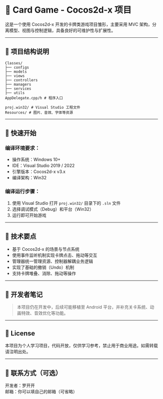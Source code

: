 # 🎴 Card Game - Cocos2d-x 项目

这是一个使用 Cocos2d-x 开发的卡牌类游戏项目雏形，主要采用 MVC 架构，分离模型、视图与控制逻辑，具备良好的可维护性与扩展性。

---

## 📂 项目结构说明
```
Classes/
├── configs
├── models
├── views
├── controllers
├── managers
├── services
├── utils
AppDelegate.cpp/h # 程序入口

proj.win32/ # Visual Studio 工程文件
Resources/ # 图片、音效、字体等资源
```


---

## 🚀 快速开始

### 编译环境要求：

- 操作系统：Windows 10+
- IDE：Visual Studio 2019 / 2022
- 引擎版本：Cocos2d-x v3.x
- 编译架构：Win32

### 编译运行步骤：

1. 使用 Visual Studio 打开 `proj.win32/` 目录下的 `.sln` 文件
2. 选择调试模式（Debug）和平台（Win32）
3. 运行即可开始游戏

---

## 🧠 技术要点

- 基于 Cocos2d-x 的场景与节点系统
- 使用事件监听机制实现卡牌点击、拖动等交互
- 管理器统一管理资源、控制器解耦业务逻辑
- 实现了基础的撤销（Undo）机制
- 支持卡牌堆叠、消除、拖动等操作

---

## 📌 开发者笔记

> 本项目仍在开发中，后续可能移植至 Android 平台，并补充关卡系统、动画特效、音效优化等功能。

---

## 📃 License

本项目为个人学习项目，代码开放，仅供学习参考，禁止用于商业用途。如需转载请注明出处。

---

## 🙋 联系方式（可选）

开发者：罗开开  
邮箱：你可以填自己的邮箱（可省略）
